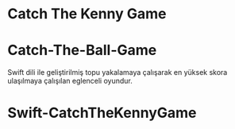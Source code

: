 # Catch The Kenny Game
# Catch-The-Ball-Game 
Swift dili ile geliştirilmiş topu yakalamaya çalışarak en yüksek skora ulaşılmaya çalışılan eglenceli  oyundur.
# Swift-CatchTheKennyGame
